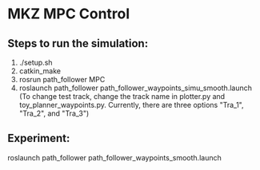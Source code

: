 # MKZ MPC Control

## Steps to run the simulation:
1. ./setup.sh
2. catkin_make
3. rosrun path_follower MPC
4. roslaunch path_follower path_follower_waypoints_simu_smooth.launch
(To change test track, change the track name in plotter.py and toy_planner_waypoints.py.
Currently, there are three options "Tra_1", "Tra_2", and "Tra_3")

## Experiment:
roslaunch path_follower path_follower_waypoints_smooth.launch